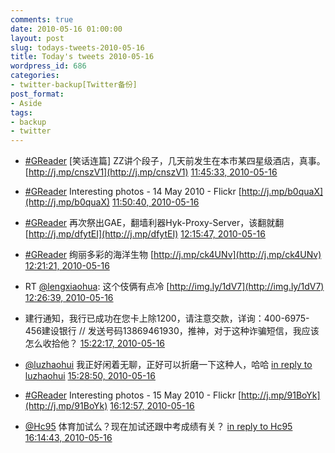 ```yaml
---
comments: true
date: 2010-05-16 01:00:00
layout: post
slug: todays-tweets-2010-05-16
title: Today's tweets 2010-05-16
wordpress_id: 686
categories:
- twitter-backup[Twitter备份]
post_format:
- Aside
tags:
- backup
- twitter
---
```





  * [#GReader](http://search.twitter.com/search?q=%23GReader) [笑话连篇] ZZ讲个段子，几天前发生在本市某四星级酒店，真事。 [http://j.mp/cnszV1](http://j.mp/cnszV1) [11:45:33, 2010-05-16](http://twitter.com/gfrog/statuses/14075856141)





  * [#GReader](http://search.twitter.com/search?q=%23GReader) Interesting photos - 14 May 2010 - Flickr [http://j.mp/b0quaX](http://j.mp/b0quaX) [11:50:40, 2010-05-16](http://twitter.com/gfrog/statuses/14076104198)





  * [#GReader](http://search.twitter.com/search?q=%23GReader) 再次祭出GAE，翻墙利器Hyk-Proxy-Server，该翻就翻 [http://j.mp/dfytEI](http://j.mp/dfytEI) [12:15:47, 2010-05-16](http://twitter.com/gfrog/statuses/14077308051)





  * [#GReader](http://search.twitter.com/search?q=%23GReader) 绚丽多彩的海洋生物 [http://j.mp/ck4UNv](http://j.mp/ck4UNv) [12:21:21, 2010-05-16](http://twitter.com/gfrog/statuses/14077570862)





  * RT [@lengxiaohua](http://twitter.com/lengxiaohua): 这个伎俩有点冷 [http://img.ly/1dV7](http://img.ly/1dV7) [12:26:39, 2010-05-16](http://twitter.com/gfrog/statuses/14077812852)





  * 建行通知，我行已成功在您卡上除1200，请注意交款，详询：400-6975-456建设银行 // 发送号码13869461930，推神，对于这种诈骗短信，我应该怎么收拾他？ [15:22:17, 2010-05-16](http://twitter.com/gfrog/statuses/14085020410)





  * [@luzhaohui](http://twitter.com/luzhaohui) 我正好闲着无聊，正好可以折磨一下这种人，哈哈 [in reply to luzhaohui](http://twitter.com/luzhaohui/statuses/14085153882) [15:28:50, 2010-05-16](http://twitter.com/gfrog/statuses/14085263298)





  * [#GReader](http://search.twitter.com/search?q=%23GReader) Interesting photos - 15 May 2010 - Flickr [http://j.mp/91BoYk](http://j.mp/91BoYk) [16:12:57, 2010-05-16](http://twitter.com/gfrog/statuses/14086850161)





  * [@Hc95](http://twitter.com/Hc95) 体育加试么？现在加试还跟中考成绩有关？ [in reply to Hc95](http://twitter.com/Hc95/statuses/14086708941) [16:14:43, 2010-05-16](http://twitter.com/gfrog/statuses/14086912316)




